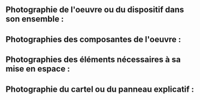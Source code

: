 ## Photographie de l'oeuvre ou du dispositif dans son ensemble :

## Photographies des composantes de l'oeuvre :

## Photographies des éléments nécessaires à sa mise en espace :

## Photographie du cartel ou du panneau explicatif : 



